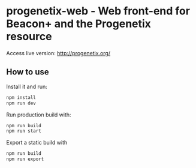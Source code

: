 # progenetix-web - Web front-end for Beacon+ and the Progenetix resource

Access live version: http://progenetix.org/

## How to use

Install it and run:

```bash
npm install
npm run dev
```

Run production build with:

```bash
npm run build
npm run start
```

Export a static build with

```bash
npm run build
npm run export
```
